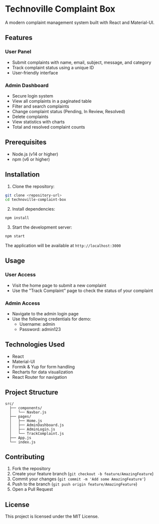 # Technoville Complaint Box

A modern complaint management system built with React and Material-UI.

## Features

### User Panel
- Submit complaints with name, email, subject, message, and category
- Track complaint status using a unique ID
- User-friendly interface

### Admin Dashboard
- Secure login system
- View all complaints in a paginated table
- Filter and search complaints
- Change complaint status (Pending, In Review, Resolved)
- Delete complaints
- View statistics with charts
- Total and resolved complaint counts

## Prerequisites

- Node.js (v14 or higher)
- npm (v6 or higher)

## Installation

1. Clone the repository:
```bash
git clone <repository-url>
cd technoville-complaint-box
```

2. Install dependencies:
```bash
npm install
```

3. Start the development server:
```bash
npm start
```

The application will be available at `http://localhost:3000`

## Usage

### User Access
- Visit the home page to submit a new complaint
- Use the "Track Complaint" page to check the status of your complaint

### Admin Access
- Navigate to the admin login page
- Use the following credentials for demo:
  - Username: admin
  - Password: admin123

## Technologies Used

- React
- Material-UI
- Formik & Yup for form handling
- Recharts for data visualization
- React Router for navigation

## Project Structure

```
src/
  ├── components/
  │   └── Navbar.js
  ├── pages/
  │   ├── Home.js
  │   ├── AdminDashboard.js
  │   ├── AdminLogin.js
  │   └── TrackComplaint.js
  ├── App.js
  └── index.js
```

## Contributing

1. Fork the repository
2. Create your feature branch (`git checkout -b feature/AmazingFeature`)
3. Commit your changes (`git commit -m 'Add some AmazingFeature'`)
4. Push to the branch (`git push origin feature/AmazingFeature`)
5. Open a Pull Request

## License

This project is licensed under the MIT License. 